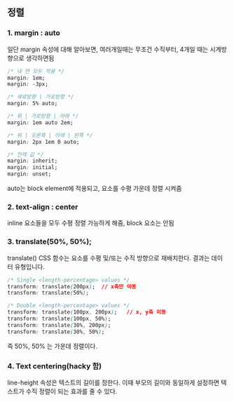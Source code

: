 ## 정렬

### 1. margin : auto
일단 margin 속성에 대해 알아보면, 여러개일때는 무조건 수직부터, 4개일 때는 시계방향으로 생각하면됨
```css
/* 네 면 모두 적용 */
margin: 1em;
margin: -3px;

/* 세로방향 | 가로방향 */
margin: 5% auto;

/* 위 | 가로방향 | 아래 */
margin: 1em auto 2em;

/* 위 | 오른쪽 | 아래 | 왼쪽 */
margin: 2px 1em 0 auto;

/* 전역 값 */
margin: inherit;
margin: initial;
margin: unset;
```
auto는 block element에 적용되고, 요소를 수평 가운데 정렬 시켜줌

### 2. text-align : center
inline 요소들을 모두 수평 정렬 가능하게 해줌, block 요소는 안됨

### 3. translate(50%, 50%);
translate() CSS 함수는 요소를 수평 및/또는 수직 방향으로 재배치한다. 결과는 <transform-function> 데이터 유형입니다.
```css
/* Single <length-percentage> values */
transform: translate(200px);  // x축만 이동
transform: translate(50%);

/* Double <length-percentage> values */
transform: translate(100px, 200px);   // x, y축 이동
transform: translate(100px, 50%);
transform: translate(30%, 200px);
transform: translate(30%, 50%);
```
즉 50%, 50% 는 가운데 정렬이다.

### 4. Text centering(hacky 함)
line-height 속성은 텍스트의 길이를 정한다. 이때 부모의 길이와 동일하게 설정하면 텍스트가 수직 정렬이 되는 효과를 줄 수 있다.
